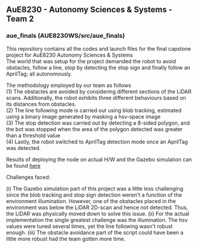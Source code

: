 ## AuE8230 - Autonomy Sciences & Systems - Team 2

### aue_finals (AUE8230WS/src/aue_finals)

This repository contains all the codes and launch files for the final capstone project for AuE8230 Autonomy Sciences & Systems<br /> 
The world that was setup for the project demanded the robot to avoid obstacles, follow a line, stop by detecting the stop sign and finally follow an AprilTag; all autonomously.

The methodology employed by our team as follows<br />
(1) The obstacles are avoided by considering different sections of the LiDAR scans. Additionally, the robot exhibits three different behaviours based on its distances from obstacles.\
(2) The line following mode is carried out using blob tracking, estimated using a binary image generated by masking a hsv-space image\
(3) The stop detection was carried out by detecting a 8-sided polygon, and the bot was stopped when the area of the polygon detected was greater than a threshold value\
(4) Lastly, the robot switched to AprilTag detection mode once an AprilTag was detected.


Results of deploying the node on actual H/W and the Gazebo simulation can be found [here](https://drive.google.com/drive/u/0/folders/1K5CcTDVzJFI-7N-pfy4J16HWsA1Z5EgA)

Challenges faced:

(i) The Gazebo simulation part of this project was a little less challenging since the blob tracking and stop sign detection weren't a function of the environment illumination. However, one of the obstacles placed in the environment was below the LiDAR 2D-scan and hence not detected. Thus, the LiDAR was physically moved down to solve this issue.
(ii) For the actual implementation the single greatest challenge was the illumination. The hsv values were tuned several times, yet the line following wasn't robust enough.
(iii) The obstacle avoidance part of the script could have been a little more robust had the team gotten more time.
